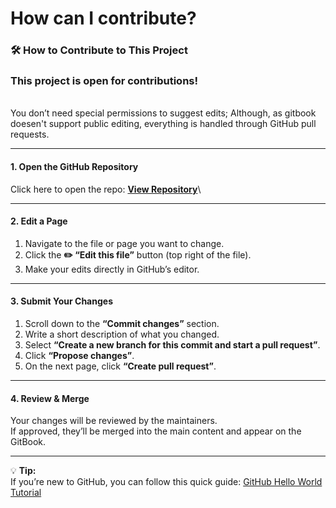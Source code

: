 # How can I contribute?

### 🛠 How to Contribute to This Project

### This project is open for contributions!

\
You don’t need special permissions to suggest edits; Although, as gitbook doesen't support public editing,  everything is handled through GitHub pull requests.

***

#### **1. Open the GitHub Repository**



Click here to open the repo: [**View Repository**](https://github.com/USERNAME/REPO)\


***

#### **2. Edit a Page**

1. Navigate to the file or page you want to change.
2. Click the **✏️ “Edit this file”** button (top right of the file).
3. Make your edits directly in GitHub’s editor.

***

#### **3. Submit Your Changes**

1. Scroll down to the **“Commit changes”** section.
2. Write a short description of what you changed.
3. Select **“Create a new branch for this commit and start a pull request”**.
4. Click **“Propose changes”**.
5. On the next page, click **“Create pull request”**.

***

#### **4. Review & Merge**

Your changes will be reviewed by the maintainers.\
If approved, they’ll be merged into the main content and appear on the GitBook.

***

💡 **Tip:**\
If you’re new to GitHub, you can follow this quick guide: [GitHub Hello World Tutorial](https://docs.github.com/en/get-started/start-your-journey/hello-world)
